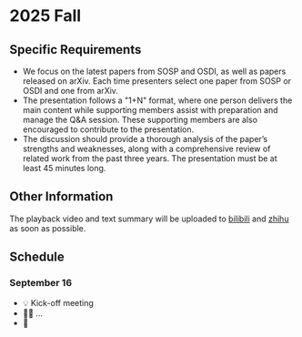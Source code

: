 # 2025 Fall

## Specific Requirements

- We focus on the latest papers from SOSP and OSDI, as well as papers released on arXiv. Each time presenters select one paper from SOSP or OSDI and one from arXiv.
- The presentation follows a "1+N" format, where one person delivers the main content while supporting members assist with preparation and manage the Q&A session. These supporting members are also encouraged to contribute to the presentation.
- The discussion should provide a thorough analysis of the paper’s strengths and weaknesses, along with a comprehensive review of related work from the past three years. The presentation must be at least 45 minutes long.

## Other Information

The playback video and text summary will be uploaded to <a href="https://space.bilibili.com/3493280155175017/channel/collectiondetail?sid=3787828" target="_blank">bilibili</a> and <a href="https://www.zhihu.com/column/c_1819774258647277568" target="_blank">zhihu</a> as soon as possible.

## Schedule

### September 16

- 💡 Kick-off meeting
- 🙎‍♂️ ...
- 📕




